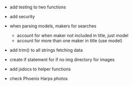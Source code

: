 - add testing to two functions

- add security

- when parsing models, makers for searches
    - account for when maker not included in title, just model
    - account for more than one maker in title (use model)

- add trim() to all strings fetching data

- create if statement for if no img directory for images

- add jsdocs to helper functions

- check Phoenix Harps photos